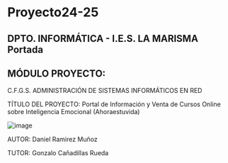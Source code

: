 # Proyecto24-25


## DPTO. INFORMÁTICA - I.E.S. LA MARISMA Portada

## MÓDULO PROYECTO:

C.F.G.S. ADMINISTRACIÓN DE SISTEMAS INFORMÁTICOS EN RED

TÍTULO DEL PROYECTO: Portal de Información y Venta de Cursos Online sobre Inteligencia Emocional (Ahoraestuvida) 







![image](https://github.com/user-attachments/assets/07e2c0e9-2eaf-469a-b2ca-d6fbf39e4c27)








AUTOR: Daniel Ramirez Muñoz

TUTOR: Gonzalo Cañadillas Rueda
